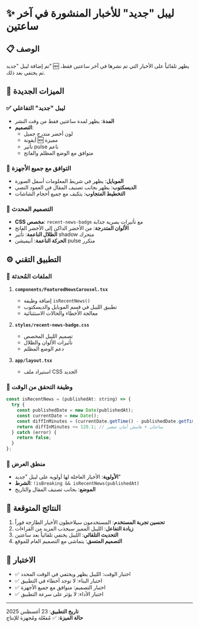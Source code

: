 # ✨ ليبل "جديد" للأخبار المنشورة في آخر ساعتين

## 📋 الوصف
تم إضافة ليبل "جديد" 🆕 يظهر تلقائياً على الأخبار التي تم نشرها في آخر ساعتين فقط، ثم يختفي بعد ذلك.

## 🎯 الميزات الجديدة

### ✅ ليبل "جديد" التفاعلي
- **المدة**: يظهر لمدة ساعتين فقط من وقت النشر
- **التصميم**: 
  - لون أخضر متدرج جميل
  - أيقونة 🆕 مميزة
  - تأثير pulse ناعم
  - متوافق مع الوضع المظلم والفاتح

### 📱 التوافق مع جميع الأجهزة
- **الموبايل**: يظهر في شريط المعلومات أسفل الصورة
- **الديسكتوب**: يظهر بجانب تصنيف المقال في العمود النصي
- **التخطيط المتجاوب**: يتكيف مع جميع أحجام الشاشات

### 🎨 التصميم المحدث
- **CSS مخصص**: `recent-news-badge` مع تأثيرات بصرية جذابة
- **الألوان المتدرجة**: من الأخضر الداكن إلى الأخضر الفاتح
- **الظلال الناعمة**: تأثير shadow متحرك
- **الحركة الناعمة**: أنيميشن pulse متكرر

## ⚙️ التطبيق التقني

### 📁 الملفات المُحدثة
1. **`components/FeaturedNewsCarousel.tsx`**
   - إضافة وظيفة `isRecentNews()`
   - تطبيق الليبل في قسم الموبايل والديسكتوب
   - معالجة الأخطاء والحالات الاستثنائية

2. **`styles/recent-news-badge.css`**
   - تصميم الليبل المخصص
   - تأثيرات الألوان والظلال
   - دعم الوضع المظلم

3. **`app/layout.tsx`**
   - استيراد ملف CSS الجديد

### 🔧 وظيفة التحقق من الوقت
```javascript
const isRecentNews = (publishedAt: string) => {
  try {
    const publishedDate = new Date(publishedAt);
    const currentDate = new Date();
    const diffInMinutes = (currentDate.getTime() - publishedDate.getTime()) / (1000 * 60);
    return diffInMinutes <= 120.1; // ساعتان + هامش أمان صغير
  } catch (error) {
    return false;
  }
};
```

### 🎯 منطق العرض
- **الأولوية**: الأخبار العاجلة لها أولوية على ليبل "جديد"
- **الشرط**: `!isBreaking && isRecentNews(publishedAt)`
- **الموضع**: بجانب تصنيف المقال والتاريخ

## 🚀 النتائج المتوقعة
1. **تحسين تجربة المستخدم**: المستخدمون سيلاحظون الأخبار الطازجة فوراً
2. **زيادة التفاعل**: الليبل المميز سيجذب المزيد من القراءات
3. **التحديث التلقائي**: الليبل يختفي تلقائياً بعد ساعتين
4. **التصميم المتسق**: يتماشى مع التصميم العام للموقع

## 🧪 الاختبار
- ✅ اختبار الوقت: الليبل يظهر ويختفي في الوقت المحدد
- ✅ اختبار البناء: لا توجد أخطاء في التطبيق
- ✅ اختبار التصميم: متوافق مع جميع الأجهزة
- ✅ اختبار الأداء: لا يؤثر على سرعة التطبيق

---

**تاريخ التطبيق**: 23 أغسطس 2025  
**حالة الميزة**: ✅ مُفعّلة ومُجهزة للإنتاج
